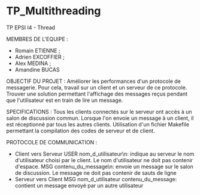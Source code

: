 # TP_Multithreading
TP EPSI I4 - Thread

MEMBRES DE L'EQUIPE : 
- Romain ETIENNE ; 
- Adrien EXCOFFIER ; 
- Alex MEDINA ; 
- Amandine BUCAS

OBJECTIF DU PROJET : 
Améliorer les performances d'un protocole de messagerie. 
Pour cela, travail sur un client et un serveur de ce protocole.
Trouver une solution permettant l'affichage des messages reçus pendant que l'utilisateur est en train de lire un message.

SPECIFICATIONS : 
Tous les clients connectés sur le serveur ont accès à un salon de discussion commun.
Lorsque l'on envoie un message à un client, il est réceptionné par tous les autres clients.
Utilisation d'un fichier Makefile permettant la compilation des codes de serveur et de client.

PROTOCOLE DE COMMUNICATION : 
- Client vers Serveur 
  USER nom_d_utilisateur\n: indique au serveur le nom d'utilisateur choisi par le client. Le nom d'utilisateur ne doit pas contenir d'espace.
  MSG contenu_du_message\n: envoie un message sur le salon de discussion. Le message ne doit pas contenir de sauts de ligne
- Serveur vers Client
  MSG nom_d_utilisateur contenu_du_message: contient un message envoyé par un autre utilisateur
